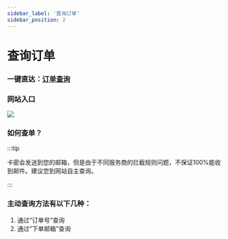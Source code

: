 ```yaml
---
sidebar_label: '查询订单'
sidebar_position: 2
---
```


# 查询订单


### 一键直达：[**订单查询**](https://zai.pm/user/index/query)
### 网站入口
![](https://file.duoduo.hk.cn/imgs/docs/order-search.webp)


### 如何查单？
:::tip  
  

卡密会发送到您的邮箱，但是由于不同服务商的拦截规则问题，不保证100%能收到邮件。建议您到网站自主查询。

  
:::

### 主动查询方法有以下几种：

 1. 通过“订单号”查询
 2. 通过“下单邮箱”查询

<!--stackedit_data:
eyJoaXN0b3J5IjpbLTEzMzgyNjc1NzgsNTM2NjU3MjIxLC00Mj
g4MTU4NjQsLTUzNDIxODM5MCwtMTM4ODc5MTE4NiwtNjA5NTM5
NDg1LDkwMTE2NjA1MCwtMTcxNjYwNDcyNCwtNTQ0MTkyNTU4LD
E3NDYzMDU3MTZdfQ==
-->